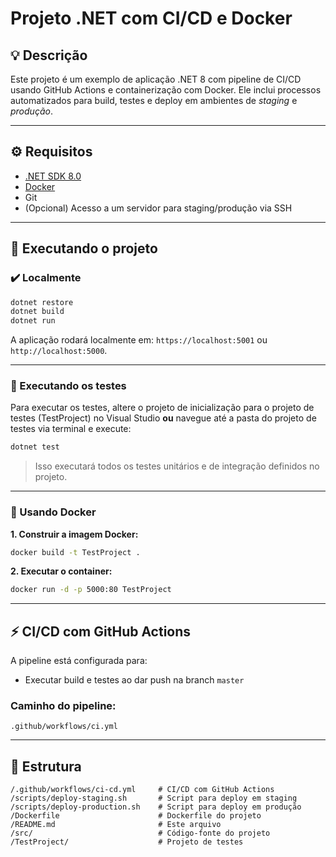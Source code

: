 # Projeto .NET com CI/CD e Docker

## 💡 Descrição
Este projeto é um exemplo de aplicação .NET 8 com pipeline de CI/CD usando GitHub Actions e containerização com Docker. Ele inclui processos automatizados para build, testes e deploy em ambientes de *staging* e *produção*.

---

## ⚙️ Requisitos

- [.NET SDK 8.0](https://dotnet.microsoft.com/download/dotnet/8.0)
- [Docker](https://www.docker.com/)
- Git
- (Opcional) Acesso a um servidor para staging/produção via SSH

---

## 🚀 Executando o projeto

### ✔️ Localmente

```bash
dotnet restore
dotnet build
dotnet run
```

A aplicação rodará localmente em: `https://localhost:5001` ou `http://localhost:5000`.

---

### 🧪 Executando os testes

Para executar os testes, altere o projeto de inicialização para o projeto de testes (TestProject) no Visual Studio **ou** navegue até a pasta do projeto de testes via terminal e execute:

```bash
dotnet test
```

> Isso executará todos os testes unitários e de integração definidos no projeto.

---

### 🐳 Usando Docker

**1. Construir a imagem Docker:**

```bash
docker build -t TestProject .
```

**2. Executar o container:**

```bash
docker run -d -p 5000:80 TestProject
```

---

## ⚡ CI/CD com GitHub Actions

A pipeline está configurada para:

- Executar build e testes ao dar push na branch `master`

### Caminho do pipeline:

```
.github/workflows/ci.yml
```

---

## 📂 Estrutura

```
/.github/workflows/ci-cd.yml     # CI/CD com GitHub Actions
/scripts/deploy-staging.sh       # Script para deploy em staging
/scripts/deploy-production.sh    # Script para deploy em produção
/Dockerfile                      # Dockerfile do projeto
/README.md                       # Este arquivo
/src/                            # Código-fonte do projeto
/TestProject/                    # Projeto de testes
```
